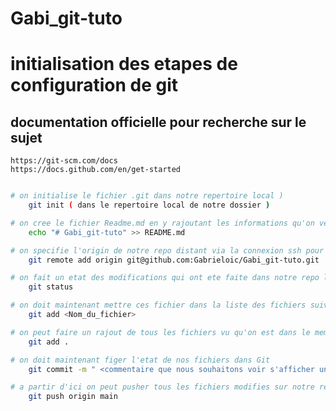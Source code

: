 # Gabi_git-tuto


# initialisation des etapes de configuration de git 


## documentation officielle pour recherche sur le sujet
	https://git-scm.com/docs
	https://docs.github.com/en/get-started


````` bash

# on initialise le fichier .git dans notre repertoire local )
	git init ( dans le repertoire local de notre dossier )

# on cree le fichier Readme.md en y rajoutant les informations qu'on veut et idealement avec le nom du repo au debut 
	echo "# Gabi_git-tuto" >> README.md 

# on specifie l'origin de notre repo distant via la connexion ssh pour que tout les commit arrivent dans ce repo
	git remote add origin git@github.com:Gabrieloic/Gabi_git-tuto.git

# on fait un etat des modifications qui ont ete faite dans notre repo local et on aura la liste tous les fichier modifies 
	git status

# on doit maintenant mettre ces fichier dans la liste des fichiers suivis ( qui seront envoyes lors du  commit )
	git add <Nom_du_fichier>

# on peut faire un rajout de tous les fichiers vu qu'on est dans le meme dossier en faisant 
	git add .

# on doit maintenant figer l'etat de nos fichiers dans Git
	git commit -m " <commentaire que nous souhaitons voir s'afficher une fois le push effectue> "

# a partir d'ici on peut pusher tous les fichiers modifies sur notre repo distant
	git push origin main

